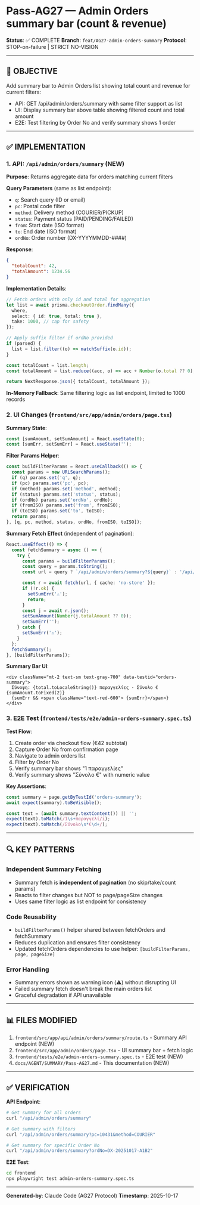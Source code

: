 # Pass-AG27 — Admin Orders summary bar (count & revenue)

**Status**: ✅ COMPLETE
**Branch**: `feat/AG27-admin-orders-summary`
**Protocol**: STOP-on-failure | STRICT NO-VISION

---

## 🎯 OBJECTIVE

Add summary bar to Admin Orders list showing total count and revenue for current filters:
- API: GET /api/admin/orders/summary with same filter support as list
- UI: Display summary bar above table showing filtered count and total amount
- E2E: Test filtering by Order No and verify summary shows 1 order

---

## ✅ IMPLEMENTATION

### 1. API: `/api/admin/orders/summary` (NEW)

**Purpose**: Returns aggregate data for orders matching current filters

**Query Parameters** (same as list endpoint):
- `q`: Search query (ID or email)
- `pc`: Postal code filter
- `method`: Delivery method (COURIER/PICKUP)
- `status`: Payment status (PAID/PENDING/FAILED)
- `from`: Start date (ISO format)
- `to`: End date (ISO format)
- `ordNo`: Order number (DX-YYYYMMDD-####)

**Response**:
```json
{
  "totalCount": 42,
  "totalAmount": 1234.56
}
```

**Implementation Details**:
```typescript
// Fetch orders with only id and total for aggregation
let list = await prisma.checkoutOrder.findMany({
  where,
  select: { id: true, total: true },
  take: 1000, // cap for safety
});

// Apply suffix filter if ordNo provided
if (parsed) {
  list = list.filter((o) => matchSuffix(o.id));
}

const totalCount = list.length;
const totalAmount = list.reduce((acc, o) => acc + Number(o.total ?? 0), 0);

return NextResponse.json({ totalCount, totalAmount });
```

**In-Memory Fallback**: Same filtering logic as list endpoint, limited to 1000 records

### 2. UI Changes (`frontend/src/app/admin/orders/page.tsx`)

**Summary State**:
```typescript
const [sumAmount, setSumAmount] = React.useState(0);
const [sumErr, setSumErr] = React.useState('');
```

**Filter Params Helper**:
```typescript
const buildFilterParams = React.useCallback(() => {
  const params = new URLSearchParams();
  if (q) params.set('q', q);
  if (pc) params.set('pc', pc);
  if (method) params.set('method', method);
  if (status) params.set('status', status);
  if (ordNo) params.set('ordNo', ordNo);
  if (fromISO) params.set('from', fromISO);
  if (toISO) params.set('to', toISO);
  return params;
}, [q, pc, method, status, ordNo, fromISO, toISO]);
```

**Summary Fetch Effect** (independent of pagination):
```typescript
React.useEffect(() => {
  const fetchSummary = async () => {
    try {
      const params = buildFilterParams();
      const query = params.toString();
      const url = query ? `/api/admin/orders/summary?${query}` : '/api/admin/orders/summary';

      const r = await fetch(url, { cache: 'no-store' });
      if (!r.ok) {
        setSumErr('⚠️');
        return;
      }
      const j = await r.json();
      setSumAmount(Number(j.totalAmount ?? 0));
      setSumErr('');
    } catch {
      setSumErr('⚠️');
    }
  };
  fetchSummary();
}, [buildFilterParams]);
```

**Summary Bar UI**:
```tsx
<div className="mt-2 text-sm text-gray-700" data-testid="orders-summary">
  Σύνοψη: {total.toLocaleString()} παραγγελίες · Σύνολο €{sumAmount.toFixed(2)}
  {sumErr && <span className="text-red-600"> {sumErr}</span>}
</div>
```

### 3. E2E Test (`frontend/tests/e2e/admin-orders-summary.spec.ts`)

**Test Flow**:
1. Create order via checkout flow (€42 subtotal)
2. Capture Order No from confirmation page
3. Navigate to admin orders list
4. Filter by Order No
5. Verify summary bar shows "1 παραγγελίες"
6. Verify summary shows "Σύνολο €" with numeric value

**Key Assertions**:
```typescript
const summary = page.getByTestId('orders-summary');
await expect(summary).toBeVisible();

const text = (await summary.textContent()) || '';
expect(text).toMatch(/1\s+παραγγελί/i);
expect(text).toMatch(/Σύνολο\s*€\d+/);
```

---

## 🔍 KEY PATTERNS

### Independent Summary Fetching
- Summary fetch is **independent of pagination** (no skip/take/count params)
- Reacts to filter changes but NOT to page/pageSize changes
- Uses same filter logic as list endpoint for consistency

### Code Reusability
- `buildFilterParams()` helper shared between fetchOrders and fetchSummary
- Reduces duplication and ensures filter consistency
- Updated fetchOrders dependencies to use helper: `[buildFilterParams, page, pageSize]`

### Error Handling
- Summary errors shown as warning icon (⚠️) without disrupting UI
- Failed summary fetch doesn't break the main orders list
- Graceful degradation if API unavailable

---

## 📊 FILES MODIFIED

1. `frontend/src/app/api/admin/orders/summary/route.ts` - Summary API endpoint (NEW)
2. `frontend/src/app/admin/orders/page.tsx` - UI summary bar + fetch logic
3. `frontend/tests/e2e/admin-orders-summary.spec.ts` - E2E test (NEW)
4. `docs/AGENT/SUMMARY/Pass-AG27.md` - This documentation (NEW)

---

## ✅ VERIFICATION

**API Endpoint**:
```bash
# Get summary for all orders
curl "/api/admin/orders/summary"

# Get summary with filters
curl "/api/admin/orders/summary?pc=10431&method=COURIER"

# Get summary for specific Order No
curl "/api/admin/orders/summary?ordNo=DX-20251017-A1B2"
```

**E2E Test**:
```bash
cd frontend
npx playwright test admin-orders-summary.spec.ts
```

---

**Generated-by**: Claude Code (AG27 Protocol)
**Timestamp**: 2025-10-17
